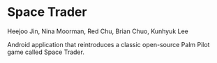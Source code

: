 # Space Trader

Heejoo Jin, Nina Moorman, Red Chu, Brian Chuo, Kunhyuk Lee

Android application that reintroduces a classic open-source Palm Pilot game called Space Trader.
